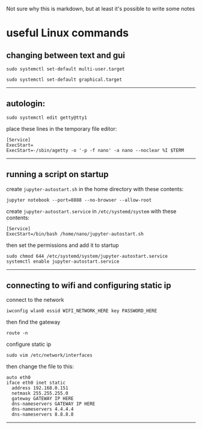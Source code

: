 Not sure why this is markdown, but at least it's possible to write some notes

# useful Linux commands

## changing between text and gui
```
sudo systemctl set-default multi-user.target

sudo systemctl set-default graphical.target
```

***

## autologin:
```
sudo systemctl edit getty@tty1
```
place these lines in the temporary file editor:
```
[Service]
ExecStart=
ExecStart=-/sbin/agetty -o '-p -f nano' -a nano --noclear %I $TERM
```

***

## running a script on startup
create `jupyter-autostart.sh` in the home directory with these contents:
```
jupyter notebook --port=8888 --no-browser --allow-root
```
create `jupyter-autostart.service` in `/etc/systemd/system` with these contents:
```
[Service]
ExecStart=/bin/bash /home/nano/jupyter-autostart.sh
```
then set the permissions and add it to startup
```
sudo chmod 644 /etc/systemd/system/jupyter-autostart.service
systemctl enable jupyter-autostart.service
```

***

## connecting to wifi and configuring static ip
connect to the network
```
iwconfig wlan0 essid WIFI_NETWORK_HERE key PASSWORD_HERE
```
then find the gateway
```
route -n
```
configure static ip
```
sudo vim /etc/network/interfaces
```
then change the file to this:
```
auto eth0
iface eth0 inet static 
  address 192.168.0.151
  netmask 255.255.255.0
  gateway GATEWAY IP HERE
  dns-nameservers GATEWAY IP HERE
  dns-nameservers 4.4.4.4
  dns-nameservers 8.8.8.8
```

***

##